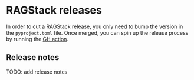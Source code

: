 # RAGStack releases

In order to cut a RAGStack release, you only need to bump the version in the `pyproject.toml` file.
Once merged, you can spin up the release process by running the [GH action](https://github.com/datastax/ragstack-ai/actions/workflows/release-ragstack.yml).

## Release notes
TODO: add release notes